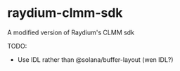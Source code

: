 # raydium-clmm-sdk

A modified version of Raydium's CLMM sdk

TODO:

- Use IDL rather than @solana/buffer-layout (wen IDL?)
